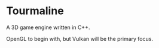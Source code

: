 # Tourmaline

A 3D game engine written in C++.

OpenGL to begin with, but Vulkan will be the primary focus.

